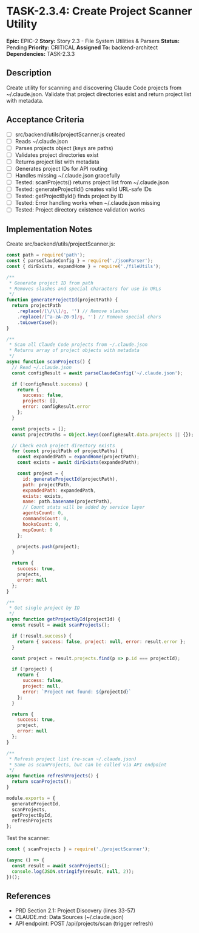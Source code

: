 # TASK-2.3.4: Create Project Scanner Utility

**Epic:** EPIC-2
**Story:** Story 2.3 - File System Utilities & Parsers
**Status:** Pending
**Priority:** CRITICAL
**Assigned To:** backend-architect
**Dependencies:** TASK-2.3.3

## Description

Create utility for scanning and discovering Claude Code projects from ~/.claude.json. Validate that project directories exist and return project list with metadata.

## Acceptance Criteria

- [ ] src/backend/utils/projectScanner.js created
- [ ] Reads ~/.claude.json
- [ ] Parses projects object (keys are paths)
- [ ] Validates project directories exist
- [ ] Returns project list with metadata
- [ ] Generates project IDs for API routing
- [ ] Handles missing ~/.claude.json gracefully
- [ ] Tested: scanProjects() returns project list from ~/.claude.json
- [ ] Tested: generateProjectId() creates valid URL-safe IDs
- [ ] Tested: getProjectById() finds project by ID
- [ ] Tested: Error handling works when ~/.claude.json missing
- [ ] Tested: Project directory existence validation works

## Implementation Notes

Create src/backend/utils/projectScanner.js:

```javascript
const path = require('path');
const { parseClaudeConfig } = require('./jsonParser');
const { dirExists, expandHome } = require('./fileUtils');

/**
 * Generate project ID from path
 * Removes slashes and special characters for use in URLs
 */
function generateProjectId(projectPath) {
  return projectPath
    .replace(/[\/\\]/g, '') // Remove slashes
    .replace(/[^a-zA-Z0-9]/g, '') // Remove special chars
    .toLowerCase();
}

/**
 * Scan all Claude Code projects from ~/.claude.json
 * Returns array of project objects with metadata
 */
async function scanProjects() {
  // Read ~/.claude.json
  const configResult = await parseClaudeConfig('~/.claude.json');

  if (!configResult.success) {
    return {
      success: false,
      projects: [],
      error: configResult.error
    };
  }

  const projects = [];
  const projectPaths = Object.keys(configResult.data.projects || {});

  // Check each project directory exists
  for (const projectPath of projectPaths) {
    const expandedPath = expandHome(projectPath);
    const exists = await dirExists(expandedPath);

    const project = {
      id: generateProjectId(projectPath),
      path: projectPath,
      expandedPath: expandedPath,
      exists: exists,
      name: path.basename(projectPath),
      // Count stats will be added by service layer
      agentsCount: 0,
      commandsCount: 0,
      hooksCount: 0,
      mcpCount: 0
    };

    projects.push(project);
  }

  return {
    success: true,
    projects,
    error: null
  };
}

/**
 * Get single project by ID
 */
async function getProjectById(projectId) {
  const result = await scanProjects();

  if (!result.success) {
    return { success: false, project: null, error: result.error };
  }

  const project = result.projects.find(p => p.id === projectId);

  if (!project) {
    return {
      success: false,
      project: null,
      error: `Project not found: ${projectId}`
    };
  }

  return {
    success: true,
    project,
    error: null
  };
}

/**
 * Refresh project list (re-scan ~/.claude.json)
 * Same as scanProjects, but can be called via API endpoint
 */
async function refreshProjects() {
  return scanProjects();
}

module.exports = {
  generateProjectId,
  scanProjects,
  getProjectById,
  refreshProjects
};
```

Test the scanner:
```javascript
const { scanProjects } = require('./projectScanner');

(async () => {
  const result = await scanProjects();
  console.log(JSON.stringify(result, null, 2));
})();
```

## References

- PRD Section 2.1: Project Discovery (lines 33-57)
- CLAUDE.md: Data Sources (~/.claude.json)
- API endpoint: POST /api/projects/scan (trigger refresh)
